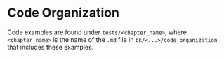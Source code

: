 # Code Organization

Code examples are found under `tests/<chapter_name>`, where `<chapter_name>` is the name of the `.md` file in `bk/<...>/code_organization` that includes these examples.

